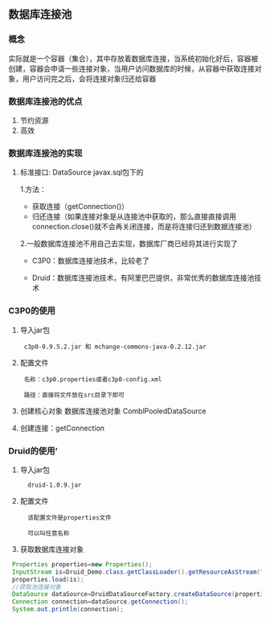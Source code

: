 ## 数据库连接池
  
### 概念  
实际就是一个容器（集合），其中存放着数据库连接，当系统初始化好后，容器被创建，容器会申请一些连接对象，当用户访问数据库的时候，从容器中获取连接对象，用户访问完之后，会将连接对象归还给容器
### 数据库连接池的优点

1. 节约资源
2. 高效

### 数据库连接池的实现
1. 标准接口: DataSource javax.sql包下的
   
    1.方法：
    
    * 获取连接（getConnection()）
    * 归还连接（如果连接对象是从连接池中获取的，那么直接直接调用connection.close()就不会再关闭连接，而是将连接归还到数据连接池）
    
    2.一般数据库连接池不用自己去实现，数据库厂商已经将其进行实现了

    * C3P0：数据库连接池技术，比较老了
    
    * Druid：数据库连接池技术，有阿里巴巴提供，非常优秀的数据库连接池技术
    

### C3P0的使用

1. 导入jar包

        c3p0-0.9.5.2.jar 和 mchange-commons-java-0.2.12.jar

2. 配置文件
        
        名称：c3p0.properties或者c3p0-config.xml

        路径：直接将文件放在src目录下即可

3. 创建核心对象 数据库连接池对象 ComblPooledDataSource

4. 创建连接：getConnection


### Druid的使用‘

1. 导入jar包
   
         druid-1.0.9.jar

2. 配置文件

         该配置文件是properties文件

         可以叫任意名称
    

3. 获取数据库连接对象
```java
 Properties properties=new Properties();
 InputStream is=Druid_Demo.class.getClassLoader().getResourceAsStream("druid.properties");
 properties.load(is);
 //获取池连接对象
 DataSource dataSource=DruidDataSourceFactory.createDataSource(properties);
 Connection connection=dataSource.getConnection();
 System.out.println(connection);
```



